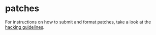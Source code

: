 patches
=======

For instructions on how to submit and format patches, take a look at
the [hacking guidelines](//suckless.org/hacking/).
